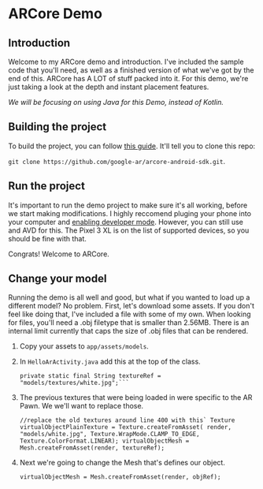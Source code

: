 # ARCore Demo

## Introduction
Welcome to my ARCore demo and introduction. I've included the sample code that you'll need, 
as well as a finished version of what we've got by the end of this. ARCore has A LOT of stuff 
packed into it. For this demo, we're just taking a look at the depth and instant placement
features. 

_We will be focusing on using Java for this Demo, instead of Kotlin._

## Building the project
To build the project, you can follow [this guide](https://developers.google.com/ar/develop/java/quickstart).
It'll tell you to clone this repo: 

`git clone https://github.com/google-ar/arcore-android-sdk.git`.

## Run the project
It's important to run the demo project to make sure it's all working, before we start making modifications.
I highly reccomend pluging your phone into your computer and 
[enabling developer mode](https://www.howtogeek.com/129728/how-to-access-the-developer-options-menu-and-enable-usb-debugging-on-android-4.2/). 
However, you can still use and AVD for this. The Pixel 3 XL is on the list of supported devices, so you 
should be fine with that. 

Congrats! Welcome to ARCore.

## Change your model
Running the demo is all well and good, but what if you wanted to load up a different model? No problem.
First, let's download some assets. If you don't feel like doing that, I've included a file with some of 
my own. When looking for files, you'll need a .obj filetype that is smaller than 2.56MB. There is an
internal limit currently that caps the size of .obj files that can be rendered.

1. Copy your assets to `app/assets/models`.
1. In `HelloArActivity.java` add this at the top of the class. 

    ```private static final String objRef = "models/violin/Violin.obj"; 
    private static final String textureRef = "models/textures/white.jpg";```
    
1. The previous textures that were being loaded in were specific to the AR Pawn. We we'll want to replace those. 

    ``` //replace the old textures around line 400 with this`
    Texture virtualObjectPlainTexture =
          Texture.createFromAsset(
              render,
              "models/white.jpg",
              Texture.WrapMode.CLAMP_TO_EDGE,
              Texture.ColorFormat.LINEAR);
        virtualObjectMesh = Mesh.createFromAsset(render, textureRef); ```
1. Next we're going to change the Mesh that's defines our object. 

    ``` virtualObjectMesh = Mesh.createFromAsset(render, objRef); ```